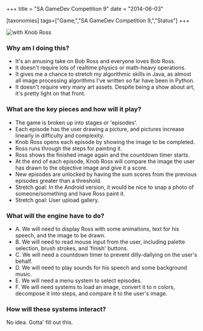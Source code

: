 +++
title = "SA GameDev Competition 9"
date = "2014-06-03"

[taxonomies]
tags=["Game,","SA GameDev Competition 9,","Status"]
+++

![with Knob Ross](http://www.josephcatrambone.com/wp-content/uploads/2014/06/the_rage_of_painting.png)

### Why am I doing this?

- It's an amusing take on Bob Ross and everyone loves Bob Ross.
- It doesn't require lots of realtime physics or math-heavy operations.
- It gives me a chance to stretch my algorithmic skills in Java, as almost all image processing algorithms I've written so far have been in Python.
- It doesn't require very many art assets. Despite being a show about art, it's pretty light on that front.

### What are the key pieces and how will it play?

- The game is broken up into stages or 'episodes'.
- Each episode has the user drawing a picture, and pictures increase linearly in difficulty and complexity.
- Knob Ross opens each episode by showing the image to be completed.
- Ross runs through the steps for painting it.
- Ross shows the finished image again and the countdown timer starts.
- At the end of each episode, Knob Ross will compare the image the user has drawn to the objective image and give it a score.
- New episodes are unlocked by having the sum scores from the previous episodes greater than a threshold.
- Stretch goal: In the Android version, it would be nice to snap a photo of someone/something and have Ross paint it.
- Stretch goal: User upload gallery.

### What will the engine have to do?

- A. We will need to display Ross with some animations, text for his speech, and the image to be drawn.
- B. We will need to read mouse input from the user, including palette selection, brush strokes, and 'finish' buttons.
- C. We will need a countdown timer to prevent dilly-dallying on the user's behalf.
- D. We will need to play sounds for his speech and some background music.
- E. We will need a menu system to select episodes.
- F. We will need systems to load an image, convert it to n colors, decompose it into steps, and compare it to the user's image.

### How will these systems interact?

No idea. Gotta' fill out this.
